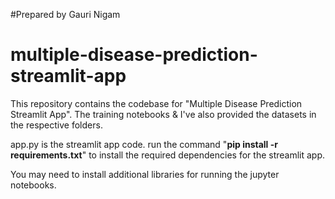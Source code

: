 #Prepared by Gauri Nigam
# multiple-disease-prediction-streamlit-app
This repository contains the codebase for "Multiple Disease Prediction Streamlit App". The training notebooks &amp; I've also provided the datasets in the respective folders. 

app.py is the streamlit app code.
run the command "**pip install -r requirements.txt**" to install the required dependencies for the streamlit app.

You may need to install additional libraries for running the jupyter notebooks.

